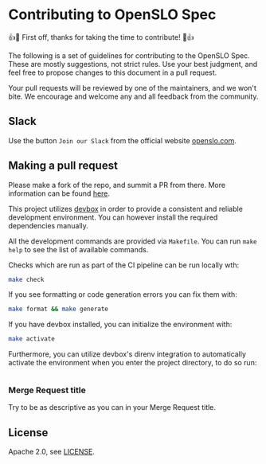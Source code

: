 # Contributing to OpenSLO Spec

:+1::tada: First off, thanks for taking the time to contribute! :tada::+1:

The following is a set of guidelines for contributing to the OpenSLO Spec.
These are mostly suggestions, not strict rules. Use your best judgment, and feel
free to propose changes to this document in a pull request.

Your pull requests will be reviewed by one of the maintainers, and we won't bite.
We encourage and welcome any and all feedback from the community.

## Slack

Use the button `Join our Slack` from the official website [openslo.com](https://openslo.com/).

## Making a pull request

Please make a fork of the repo, and summit a PR from there. More information can
be found [here](https://docs.github.com/en/github/collaborating-with-issues-and-pull-requests/creating-a-pull-request).

This project utilizes [devbox](https://github.com/jetify-com/devbox) in order
to provide a consistent and reliable development environment.
You can however install the required dependencies manually.

All the development commands are provided via `Makefile`.
You can run `make help` to see the list of available commands.

Checks which are run as part of the CI pipeline can be run locally wth:

```sh
make check
```

If you see formatting or code generation errors you can fix them with:

```sh
make format && make generate
```

If you have devbox installed, you can initialize the environment with:

```sh
make activate
```

Furthermore, you can utilize devbox's direnv integration to automatically
activate the environment when you enter the project directory, to do so run:

```sh

```

### Merge Request title

Try to be as descriptive as you can in your Merge Request title.

## License

Apache 2.0, see [LICENSE](LICENSE).
